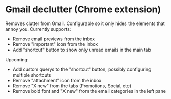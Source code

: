 # Gmail declutter (Chrome extension)

Removes clutter from Gmail. Configurable so it only hides the elements that annoy you. Currently supports:

- Remove email previews from the inbox
- Remove "important" icon from the inbox
- Add "shortcut" button to show only unread emails in the main tab

Upcoming:
- Add custom querys to the "shortcut" button, possibly configuring multiple shortcuts
- Remove "attachment" icon from the inbox
- Remove "X new" from the tabs (Promotions, Social, etc)
- Remove bold font and "X new" from the email categories in the left pane
